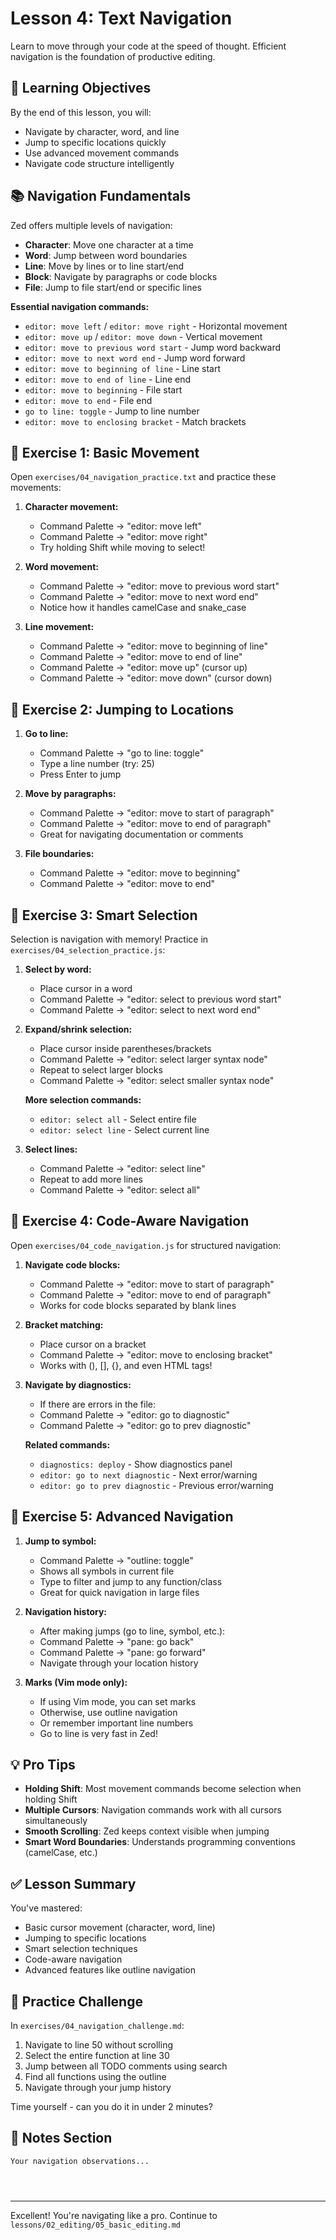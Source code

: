 # Lesson 4: Text Navigation

Learn to move through your code at the speed of thought. Efficient navigation is the foundation of productive editing.

## 🎯 Learning Objectives

By the end of this lesson, you will:
- Navigate by character, word, and line
- Jump to specific locations quickly
- Use advanced movement commands
- Navigate code structure intelligently

## 📚 Navigation Fundamentals

Zed offers multiple levels of navigation:
- **Character**: Move one character at a time
- **Word**: Jump between word boundaries  
- **Line**: Move by lines or to line start/end
- **Block**: Navigate by paragraphs or code blocks
- **File**: Jump to file start/end or specific lines

**Essential navigation commands:**
- `editor: move left` / `editor: move right` - Horizontal movement
- `editor: move up` / `editor: move down` - Vertical movement
- `editor: move to previous word start` - Jump word backward
- `editor: move to next word end` - Jump word forward
- `editor: move to beginning of line` - Line start
- `editor: move to end of line` - Line end
- `editor: move to beginning` - File start
- `editor: move to end` - File end
- `go to line: toggle` - Jump to line number
- `editor: move to enclosing bracket` - Match brackets

## 🏃 Exercise 1: Basic Movement

Open `exercises/04_navigation_practice.txt` and practice these movements:

1. **Character movement:**
   - Command Palette → "editor: move left"
   - Command Palette → "editor: move right"
   - Try holding Shift while moving to select!

2. **Word movement:**
   - Command Palette → "editor: move to previous word start"
   - Command Palette → "editor: move to next word end"
   - Notice how it handles camelCase and snake_case

3. **Line movement:**
   - Command Palette → "editor: move to beginning of line"
   - Command Palette → "editor: move to end of line"
   - Command Palette → "editor: move up" (cursor up)
   - Command Palette → "editor: move down" (cursor down)

## 🏃 Exercise 2: Jumping to Locations

1. **Go to line:**
   - Command Palette → "go to line: toggle"
   - Type a line number (try: 25)
   - Press Enter to jump

2. **Move by paragraphs:**
   - Command Palette → "editor: move to start of paragraph"
   - Command Palette → "editor: move to end of paragraph"
   - Great for navigating documentation or comments

3. **File boundaries:**
   - Command Palette → "editor: move to beginning"
   - Command Palette → "editor: move to end"

## 🏃 Exercise 3: Smart Selection

Selection is navigation with memory! Practice in `exercises/04_selection_practice.js`:

1. **Select by word:**
   - Place cursor in a word
   - Command Palette → "editor: select to previous word start"
   - Command Palette → "editor: select to next word end"

2. **Expand/shrink selection:**
   - Place cursor inside parentheses/brackets
   - Command Palette → "editor: select larger syntax node"
   - Repeat to select larger blocks
   - Command Palette → "editor: select smaller syntax node"
   
   **More selection commands:**
   - `editor: select all` - Select entire file
   - `editor: select line` - Select current line

3. **Select lines:**
   - Command Palette → "editor: select line"
   - Repeat to add more lines
   - Command Palette → "editor: select all"

## 🏃 Exercise 4: Code-Aware Navigation

Open `exercises/04_code_navigation.js` for structured navigation:

1. **Navigate code blocks:**
   - Command Palette → "editor: move to start of paragraph"
   - Command Palette → "editor: move to end of paragraph"
   - Works for code blocks separated by blank lines

2. **Bracket matching:**
   - Place cursor on a bracket
   - Command Palette → "editor: move to enclosing bracket"
   - Works with (), [], {}, and even HTML tags!

3. **Navigate by diagnostics:**
   - If there are errors in the file:
   - Command Palette → "editor: go to diagnostic"
   - Command Palette → "editor: go to prev diagnostic"
   
   **Related commands:**
   - `diagnostics: deploy` - Show diagnostics panel
   - `editor: go to next diagnostic` - Next error/warning
   - `editor: go to prev diagnostic` - Previous error/warning

## 🏃 Exercise 5: Advanced Navigation

1. **Jump to symbol:**
   - Command Palette → "outline: toggle"
   - Shows all symbols in current file
   - Type to filter and jump to any function/class
   - Great for quick navigation in large files

2. **Navigation history:**
   - After making jumps (go to line, symbol, etc.):
   - Command Palette → "pane: go back" 
   - Command Palette → "pane: go forward"
   - Navigate through your location history

3. **Marks (Vim mode only):**
   - If using Vim mode, you can set marks
   - Otherwise, use outline navigation
   - Or remember important line numbers
   - Go to line is very fast in Zed!

## 💡 Pro Tips

- **Holding Shift**: Most movement commands become selection when holding Shift
- **Multiple Cursors**: Navigation commands work with all cursors simultaneously
- **Smooth Scrolling**: Zed keeps context visible when jumping
- **Smart Word Boundaries**: Understands programming conventions (camelCase, etc.)

## ✅ Lesson Summary

You've mastered:
- Basic cursor movement (character, word, line)
- Jumping to specific locations
- Smart selection techniques
- Code-aware navigation
- Advanced features like outline navigation

## 🎯 Practice Challenge

In `exercises/04_navigation_challenge.md`:
1. Navigate to line 50 without scrolling
2. Select the entire function at line 30
3. Jump between all TODO comments using search
4. Find all functions using the outline
5. Navigate through your jump history

Time yourself - can you do it in under 2 minutes?

## 📝 Notes Section

```
Your navigation observations...




```

---

Excellent! You're navigating like a pro. Continue to `lessons/02_editing/05_basic_editing.md`